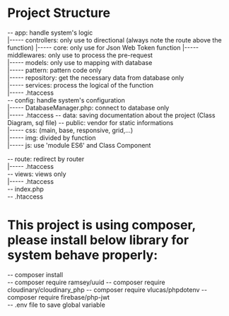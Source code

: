 # Project Structure
-- app: handle system's logic  
|----- controllers: only use to directional (always note the route above the function)
|----- core: only use for Json Web Token function
|----- middlewares: only use to process the pre-request  
|----- models: only use to mapping with database  
|----- pattern: pattern code only  
|----- repository: get the necessary data from database only  
|----- services: process the logical of the function    
|----- .htaccess  
-- config: handle system's configuration  
|----- DatabaseManager.php: connect to database only  
|----- .htaccess 
-- data: saving documentation about the project (Class Diagram, sql file)
-- public: vendor for static informations  
|----- css: (main, base, responsive, grid,...)  
|----- img: divided by function  
|----- js: use 'module ES6' and Class Component  
 
-- route: redirect by router  
|----- .htaccess  
-- views: views only  
|----- .htaccess  
-- index.php  
-- .htaccess  

# This project is using composer, please install below library for system behave properly:
-- composer install     
-- composer require ramsey/uuid
-- composer require cloudinary/cloudinary_php
-- composer require vlucas/phpdotenv 
-- composer require firebase/php-jwt      
-- .env file to save global variable
